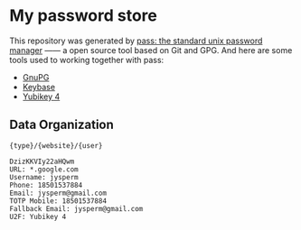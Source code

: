 # My password store
This repository was generated by [pass: the standard unix password manager](http://www.passwordstore.org) —— a open source tool based on Git and GPG. And here are some tools used to working together with pass:

* [GnuPG](https://www.gnupg.org)
* [Keybase](https://keybase.io/jysperm)
* [Yubikey 4](https://www.yubico.com/products/yubikey-hardware/yubikey4)

## Data Organization

`{type}/{website}/{user}`

```
DzizKKVIy22aHQwm
URL: *.google.com
Username: jysperm
Phone: 18501537884
Email: jysperm@gmail.com
TOTP Mobile: 18501537884
Fallback Email: jysperm@gmail.com
U2F: Yubikey 4
```
